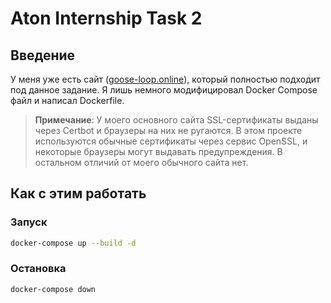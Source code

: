 # Aton Internship Task 2

## Введение

У меня уже есть сайт ([goose-loop.online](https://goose-loop.online/)), который полностью подходит под данное задание. Я лишь немного модифицировал Docker Compose файл и написал Dockerfile.

> **Примечание**: У моего основного сайта SSL-сертификаты выданы через Certbot и браузеры на них не ругаются. В этом проекте используются обычные сертификаты через сервис OpenSSL, и некоторые браузеры могут выдавать предупреждения. В остальном отличий от моего обычного сайта нет.

## Как с этим работать

### Запуск

```bash
docker-compose up --build -d
```

### Остановка

```bash
docker-compose down
```
